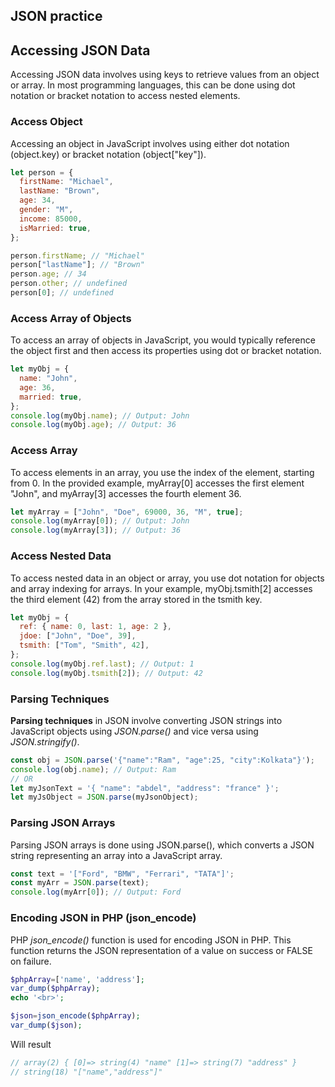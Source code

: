 ## JSON practice

## **Accessing JSON Data**

Accessing JSON data involves using keys to retrieve values from an object or array. In most programming languages, this can be done using dot notation or bracket notation to access nested elements.

### Access Object

Accessing an object in JavaScript involves using either dot notation (object.key) or bracket notation (object["key"]).

```javascript
let person = {
  firstName: "Michael",
  lastName: "Brown",
  age: 34,
  gender: "M",
  income: 85000,
  isMarried: true,
};

person.firstName; // "Michael"
person["lastName"]; // "Brown"
person.age; // 34
person.other; // undefined
person[0]; // undefined
```

### Access Array of Objects

To access an array of objects in JavaScript, you would typically reference the object first and then access its properties using dot or bracket notation.

```javascript
let myObj = {
  name: "John",
  age: 36,
  married: true,
};
console.log(myObj.name); // Output: John
console.log(myObj.age); // Output: 36
```

### Access Array

To access elements in an array, you use the index of the element, starting from 0. In the provided example, myArray[0] accesses the first element "John", and myArray[3] accesses the fourth element 36.

```javascript
let myArray = ["John", "Doe", 69000, 36, "M", true];
console.log(myArray[0]); // Output: John
console.log(myArray[3]); // Output: 36
```

### Access Nested Data

To access nested data in an object or array, you use dot notation for objects and array indexing for arrays. In your example, myObj.tsmith[2] accesses the third element (42) from the array stored in the tsmith key.

```javascript
let myObj = {
  ref: { name: 0, last: 1, age: 2 },
  jdoe: ["John", "Doe", 39],
  tsmith: ["Tom", "Smith", 42],
};
console.log(myObj.ref.last); // Output: 1
console.log(myObj.tsmith[2]); // Output: 42
```

### Parsing Techniques

**Parsing techniques** in JSON involve converting JSON strings into JavaScript objects using _JSON.parse()_ and vice versa using _JSON.stringify()_.

```javascript
const obj = JSON.parse('{"name":"Ram", "age":25, "city":Kolkata"}');
console.log(obj.name); // Output: Ram
// OR
let myJsonText = '{ "name": "abdel", "address": "france" }';
let myJsObject = JSON.parse(myJsonObject);
```

### Parsing JSON Arrays

Parsing JSON arrays is done using JSON.parse(), which converts a JSON string representing an array into a JavaScript array.

```javascript
const text = '["Ford", "BMW", "Ferrari", "TATA"]';
const myArr = JSON.parse(text);
console.log(myArr[0]); // Output: Ford
```

### Encoding JSON in PHP (json_encode)

PHP _json_encode()_ function is used for encoding JSON in PHP. This function returns the JSON representation of a value on success or FALSE on failure.

```php
$phpArray=['name', 'address'];
var_dump($phpArray);
echo '<br>';

$json=json_encode($phpArray);
var_dump($json);
```

Will result

```php
// array(2) { [0]=> string(4) "name" [1]=> string(7) "address" }
// string(18) "["name","address"]"
```
